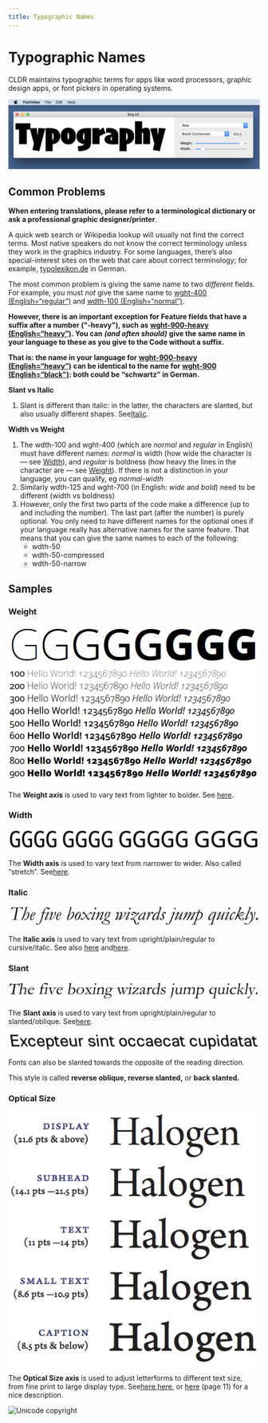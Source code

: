 ```yaml
---
title: Typographic Names
---
```

# Typographic Names

CLDR maintains typographic terms for apps like word processors, graphic design apps, or font pickers in operating systems.

![image](../../images/TypographicNames.png)

## Common Problems

**When entering translations, please refer to a terminological dictionary or ask a professional graphic designer/printer**.

A quick web search or Wikipedia lookup will usually not find the correct terms. Most native speakers do not know the correct terminology unless they work in the graphics industry. For some languages, there’s also special-interest sites on the web that care about correct terminology; for example, [typolexikon.de](http://www.typolexikon.de/) in German.

The most common problem is giving the same name to two *different* fields. For example, you must *not* give the same name to [wght-400 (English=“regular”)](http://st.unicode.org/cldr-apps/v#/de/Typography/147d124e18ef76e9) and [wdth-100 (English=“normal”)](http://st.unicode.org/cldr-apps/v#/de/Typography/29a3de4cf27e33c6). 

**However, there is an important exception for Feature fields that have a suffix after a number ("-heavy"), such as** [**wght-900-heavy (English=“heavy”)**](http://st.unicode.org/cldr-apps/v#/de/Typography/292fe4e98aa53cfe)**. You can** ***(and often should)*** **give the same name in your language to these as you give to the Code without a suffix.**

**That is: the name in your language for** [**wght-900-heavy (English=“heavy”)**](http://st.unicode.org/cldr-apps/v#/de/Typography/292fe4e98aa53cfe) **can be identical to the name for** [**wght-900 (English=“black")**](http://st.unicode.org/cldr-apps/v#/de/Typography/435b966dbd7681ab)**: both could be “schwartz” in German.**

**Slant vs Italic**

1. Slant is different than italic: in the latter, the characters are slanted, but also usually different shapes. See[Italic](http://cldr.unicode.org/translation/characters-emoji-symbols/typographic-names/italic.png).

**Width vs Weight**

1. The wdth-100 and wght-400 (which are *normal* and *regular* in English) must have different names: *normal* is width (how wide the character is — see [Width](http://cldr.unicode.org/translation/characters-emoji-symbols/typographic-names/optical-size.png)), and *regular* is boldness (how heavy the lines in the character are — see [Weight](http://cldr.unicode.org/translation/characters-emoji-symbols/typographic-names/font-weight-2.png)). If there is not a distinction in your language, you can qualify, eg *normal-width*
2. Similarly wdth-125 and wght-700 (in English: *wide* and *bold*) need to be different (width vs boldness)
3. However, only the first two parts of the code make a difference (up to and including the number). The last part (after the number) is purely optional. You only need to have different names for the optional ones if your language really has alternative names for the same feature. That means that you can give the same names to each of the following:
	- wdth-50
	- wdth-50-compressed
	- wdth-50-narrow

## Samples

### Weight

![image](../../images/font-weight.png)
![image](../../images/font-weight-2.png)

The **Weight axis** is used to vary text from lighter to bolder. See [here](https://en.wikipedia.org/wiki/Font#Weight).

### Width

![image](../../images/font-width.png)

The **Width axis** is used to vary text from narrower to wider. Also called “stretch”. See[here](https://docs.microsoft.com/en-us/typography/opentype/spec/dvaraxistag_wdth).

### Italic

![image](../../images/italic.png)

The **Italic axis** is used to vary text from upright/plain/regular to cursive/italic. See also [here](https://en.wikipedia.org/wiki/Italic_type) and[here](https://docs.microsoft.com/en-us/typography/opentype/spec/dvaraxistag_ital).

### Slant

![image](../../images/oblique.png)

The **Slant axis** is used to vary text from upright/plain/regular to slanted/oblique. See[here](https://docs.microsoft.com/en-us/typography/opentype/spec/dvaraxistag_slnt).

![image](../../images/reverse-oblique.png)

Fonts can also be slanted towards the opposite of the reading direction.

This style is called **reverse oblique, reverse slanted,** or **back slanted.**

### Optical Size

![image](../../images/optical-size.png)

The **Optical Size axis** is used to adjust letterforms to different text size, from fine print to large display type. See[here](https://en.wikipedia.org/wiki/Font#Optical_size),[here](https://docs.microsoft.com/en-us/typography/opentype/spec/dvaraxistag_opsz), or [here](http://wwwimages.adobe.com/www.adobe.com/content/dam/acom/en/products/type/pdfs/ArnoPro.pdf) (page 11) for a nice description.

![Unicode copyright](https://www.unicode.org/img/hb_notice.gif)